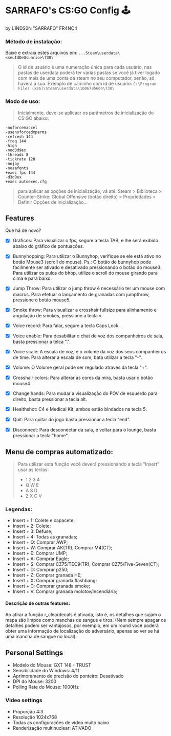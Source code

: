 # SARRAFO's CS:GO Config 🕹
by L1NDS0N "SARRAFO" FR4NÇ4

### Método de instalação:

Baixe e extraia estes arquivos em: `...Steam\userdata\<seuIdDeUsuario>\730\`

> O id de usuário é uma numeração única para cada usuário, nas pastas de userdata poderá ter várias pastas se você já tiver logado com mais de uma conta da steam no seu computador, senão, só haverá a sua.
> Exemplo de caminho com id de usuário: `C:\Program Files (x86)\Steam\userdata\1006795664\730\`

### Modo de uso:
> Inicialmente, deve-se aplicaar os parâmetros de inicialização do CS:GO abaixo:

```
-noforcemaccel
-usenoforcedmparms 
-refresh 144
-freq 144 
-high
-nod3d9ex
-threads 8
-tickrate 128
-nojoy
-noaafonts 
+exec fps 144
-d3d9ex
+exec autoexec.cfg
```
> para aplicar as opções de inicialização, vá até: Steam > Biblioteca > Counter-Strike: Global Offensive (botão direito) > Propriedades > Definir Opções de Inicialização...

## Features
Que há de novo?

- [x] Gráficos:
Para visualizar o fps, segure a tecla TAB, e lhe será exibido abaixo do gráfico de pontuações.

- [x] Bunnyhopping:
Para utilizar o Bunnyhop, verifique se ele está ativo no botão Mouse3 (scroll do mouse).
Ps.: O botão de bunnyhop pode facilmente ser ativado e desativado pressionando o botão do mouse3.
Para utilizar os pulos do bhop, utilize o scroll do mouse girando para cima e para baixo.

- [x] Jump Throw:
Para utilizar o jump throw é necessário ter um mouse com macros. Para efetuar o lançamento de granadas com jumpthrow, pressione o botão mouse5.

- [x] Smoke throw:
Para visualizar a crosshair fullsize para alinhamento e angulação de smokes, pressione a tecla v.

- [x] Voice record:
Para falar, segure a tecla Caps Lock.

- [x] Voice enable:
Para desabilitar o chat de voz dos companheiros de sala, basta pressionar a telca ".".

- [x] Voice scale:
A escala de voz, é o volume da voz dos seus companheiros de time. Para alterar a escala de som, bata utilizar a tecla "-".

- [x] Volume:
O Volume geral pode ser regulado através da tecla "+".

- [x] Crosshair colors:
Para alterar as cores da mira, basta usar o botão mouse4

- [x] Change hands:
Para mudar a visualização do POV de esquerdo para direito, basta pressionar a tecla alt.

- [x] Healthshot:
C4 e Medical Kit, ambos estão bindados na tecla 5.

- [x] Quit:
Para quitar do jogo basta pressionar a tecla "end".

- [x] Disconnect:
Para desconectar da sala, e voltar para o lounge, basta pressionar a tecla "home".

## Menu de compras automatizado:
> Para utilizar esta função você deverá pressionando a tecla "Insert" usar as teclas:
> - 1 2 3 4
> - Q W E
> - A S D
> - Z X C V

### Legendas:
- Insert + 1: Colete e capacete;
- Insert + 2: Colete;
- Insert + 3: Defuse;
- Insert + 4: Todas as granadas;
- Insert + Q: Comprar AWP;
- Insert + W: Comprar AK(TR), Comprar M4(CT);
- Insert + E: Comprar UMP;
- Insert + A: Comprar Eagle;
- Insert + S: Comprar CZ75/TEC9(TR), Comprar CZ75/Five-Seven(CT);
- Insert + D: Comprar p250;
- Insert + Z: Comprar granada HE;
- Insert + X: Comprar granada flashbang;
- Insert + C: Comprar granada smoke;
- Insert + V: Comprar granada molotov/incendiária;


#### Descrição de outras features:
Ao atirar a função r_cleardecals é ativada, isto é, os detalhes que sujam o mapa são limpos como manchas de sangue e tiros.
(Nem sempre apagar os detalhes podem ser vantajosos, por exemplo, em um round você poderá obter uma informação de localização do adversário, apenas ao ver se há uma mancha de sangue no local).

## Personal Settings
- Modelo do Mouse: GXT 148 - TRUST
- Sensibilidade do Windows: 4/11
- Aprimoramento de precisão do ponteiro: Desativado
- DPI do Mouse: 3200
- Polling Rate do Mouse: 1000Hz
### Video settings
- Proporção 4:3
- Resolução 1024x768
- Todas as configurações de video muito baixo
- Renderização multinuclear: ATIVADO
